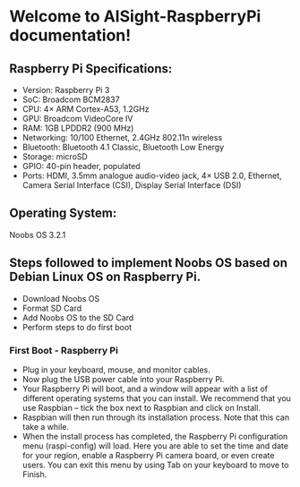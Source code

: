 # **Welcome to AISight-RaspberryPi documentation!**

## Raspberry Pi Specifications:
* Version: Raspberry Pi 3
* SoC: Broadcom BCM2837
* CPU: 4× ARM Cortex-A53, 1.2GHz
* GPU: Broadcom VideoCore IV
* RAM: 1GB LPDDR2 (900 MHz)
* Networking: 10/100 Ethernet, 2.4GHz 802.11n wireless
* Bluetooth: Bluetooth 4.1 Classic, Bluetooth Low Energy
* Storage: microSD
* GPIO: 40-pin header, populated
* Ports: HDMI, 3.5mm analogue audio-video jack, 4× USB 2.0, Ethernet, Camera Serial Interface (CSI), Display Serial Interface (DSI)

## Operating System:
Noobs OS 3.2.1

## Steps followed to implement Noobs OS based on Debian Linux OS on Raspberry Pi.
* Download Noobs OS
* Format SD Card
* Add Noobs OS to the SD Card
* Perform steps to do first boot

### First Boot - Raspberry Pi
* Plug in your keyboard, mouse, and monitor cables.
* Now plug the USB power cable into your Raspberry Pi.
* Your Raspberry Pi will boot, and a window will appear with a list of different operating systems that you can install. We       recommend that you use Raspbian – tick the box next to Raspbian and click on Install.
* Raspbian will then run through its installation process. Note that this can take a while.
* When the install process has completed, the Raspberry Pi configuration menu (raspi-config) will load. Here you are able to     set the time and date for your region, enable a Raspberry Pi camera board, or even create users. You can exit this menu by     using Tab on your keyboard to move to Finish.
